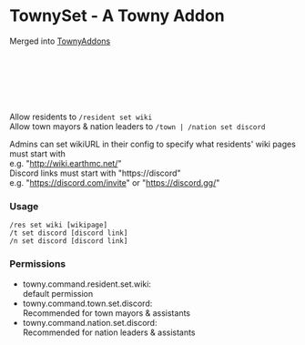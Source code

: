 # TownySet - A Towny Addon
Merged into [TownyAddons](https://github.com/breakthebot/TownyAddons/tree/master/src/main/java/org/breakthebot/townyAddons)  
  
<br><br><br><br><br><br>
Allow residents to `/resident set wiki`  
Allow town mayors & nation leaders to `/town | /nation set discord`  

Admins can set wikiURL in their config to specify what residents' wiki pages must start with  
e.g. "http://wiki.earthmc.net/"  
Discord links must start with "https://discord"  
e.g. "https://discord.com/invite" or "https://discord.gg/"  
### Usage
`/res set wiki [wikipage]`  
`/t set discord [discord link]`  
`/n set discord [discord link]`  
### Permissions
- towny.command.resident.set.wiki:  
default permission  
- towny.command.town.set.discord:  
Recommended for town mayors & assistants  
- towny.command.nation.set.discord:  
Recommended for nation leaders & assistants  
